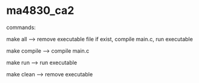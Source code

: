 # ma4830_ca2
commands:

make all        --> remove executable file if exist, compile main.c, run executable

make compile    --> compile main.c

make run        --> run executable

make clean      --> remove executable